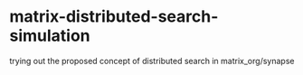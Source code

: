 # matrix-distributed-search-simulation
trying out the proposed concept of distributed search in matrix_org/synapse
